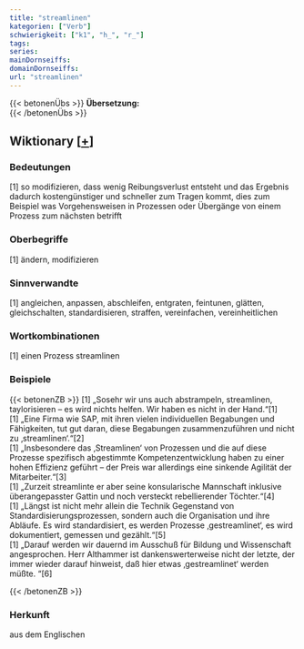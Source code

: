 ```yaml
---
title: "streamlinen"
kategorien: ["Verb"]
schwierigkeit: ["k1", "h_", "r_"]
tags:
series:
mainDornseiffs:
domainDornseiffs:
url: "streamlinen"
---
```


{{< betonenÜbs >}}
**Übersetzung:**  
{{< /betonenÜbs >}}

## Wiktionary [[+](https://de.wiktionary.org/wiki/streamlinen)]

### Bedeutungen
[1] so modifizieren, dass wenig Reibungsverlust entsteht und das Ergebnis dadurch kostengünstiger und schneller zum Tragen kommt, dies zum Beispiel was Vorgehensweisen in Prozessen oder Übergänge von einem Prozess zum nächsten betrifft  

### Oberbegriffe
[1] ändern, modifizieren  

### Sinnverwandte
[1] angleichen, anpassen, abschleifen, entgraten, feintunen, glätten, gleichschalten, standardisieren, straffen, vereinfachen, vereinheitlichen  

### Wortkombinationen
[1] einen Prozess streamlinen  

### Beispiele
{{< betonenZB >}}
[1] „Sosehr wir uns auch abstrampeln, streamlinen, taylorisieren – es wird nichts helfen. Wir haben es nicht in der Hand.“[1]  
[1] „Eine Firma wie SAP, mit ihren vielen individuellen Begabungen und Fähigkeiten, tut gut daran, diese Begabungen zusammenzuführen und nicht zu ‚streamlinen‘.“[2]  
[1] „Insbesondere das ‚Streamlinen‘ von Prozessen und die auf diese Prozesse spezifisch abgestimmte Kompetenzentwicklung haben zu einer hohen Effizienz geführt – der Preis war allerdings eine sinkende Agilität der Mitarbeiter.“[3]  
[1] „Zurzeit streamlinte er aber seine konsularische Mannschaft inklusive überangepasster Gattin und noch versteckt rebellierender Töchter.“[4]  
[1] „Längst ist nicht mehr allein die Technik Gegenstand von Standardisierungsprozessen, sondern auch die Organisation und ihre Abläufe. Es wird standardisiert, es werden Prozesse ‚gestreamlinet‘, es wird dokumentiert, gemessen und gezählt.“[5]  
[1] „Darauf werden wir dauernd im Ausschuß für Bildung und Wissenschaft angesprochen. Herr Althammer ist dankenswerterweise nicht der letzte, der immer wieder darauf hinweist, daß hier etwas ‚gestreamlinet‘ werden müßte. “[6]  

{{< /betonenZB >}}
### Herkunft
aus dem Englischen  


